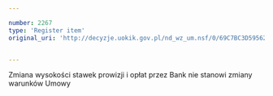 ```yaml
---

number: 2267
type: 'Register item'
original_uri: 'http://decyzje.uokik.gov.pl/nd_wz_um.nsf/0/69C7BC3D595621AEC125786F003C0CA6?OpenDocument'


---
```


Zmiana wysokości stawek prowizji i opłat przez Bank nie stanowi zmiany warunków Umowy
